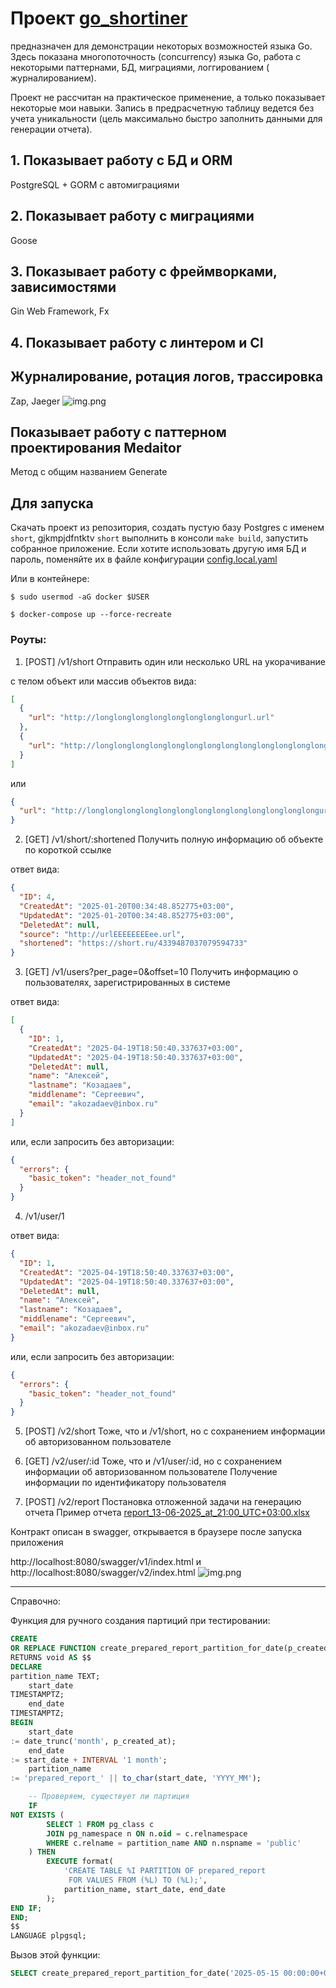 # Проект [go_shortiner](https://github.com/akozadaev/go_shortiner)

предназначен для демонстрации некоторых возможностей языка Go.
Здесь показана многопоточность (concurrency) языка Go, работа с некоторыми паттернами, БД, миграциями, логгированием (
журналированием).

Проект не рассчитан на практическое применение, а только показывает некоторые мои навыки. Запись в предрасчетную таблицу
ведется без учета уникальности (цель максимально быстро заполнить данными для генерации отчета).


## 1. Показывает работу с БД и ORM

PostgreSQL + GORM с автомиграциями

## 2. Показывает работу с миграциями

Goose

## 3. Показывает работу с фреймворками, зависимостями

Gin Web Framework, Fx

## 4. Показывает работу с линтером и CI
## Журналирование, ротация логов, трассировка

Zap, Jaeger
![img.png](docs/logs.png)


## Показывает работу с паттерном проектирования  Medaitor

Метод с общим названием Generate

## Для запуска

Скачать проект из репозитория, создать пустую базу Postgres с именем ```short```, gjkmpjdfntktv ```short``` выполнить в
консоли ```make build```, запустить собранное приложение.
Если хотите использовать другую имя БД и пароль, поменяйте их в файле
конфигурации [config.local.yaml](config%2Fconfig.local.yaml)

Или в контейнере:

```$ sudo usermod -aG docker $USER```

```$ docker-compose up --force-recreate```
### Роуты:

1. [POST] /v1/short
   Отправить один или несколько URL на укорачивание

с телом объект или массив объектов вида:

```JSON
[
  {
    "url": "http://longlonglonglonglonglonglonglongurl.url"
  },
  {
    "url": "http://longlonglonglonglonglonglonglonglonglonglonglonglongurl.url"
  }
]
```

или

```JSON
{
  "url": "http://longlonglonglonglonglonglonglonglonglonglonglonglongurl.url"
}
```

2. [GET] /v1/short/:shortened
   Получить полную информацию об объекте по короткой ссылке

ответ вида:

```JSON
{
  "ID": 4,
  "CreatedAt": "2025-01-20T00:34:48.852775+03:00",
  "UpdatedAt": "2025-01-20T00:34:48.852775+03:00",
  "DeletedAt": null,
  "source": "http://urlEEEEEEEEee.url",
  "shortened": "https://short.ru/4339487037079594733"
}
```

3. [GET] /v1/users?per_page=0&offset=10
   Получить информацию о пользователях, зарегистрированных в системе

ответ вида:

```JSON
[
  {
    "ID": 1,
    "CreatedAt": "2025-04-19T18:50:40.337637+03:00",
    "UpdatedAt": "2025-04-19T18:50:40.337637+03:00",
    "DeletedAt": null,
    "name": "Алексей",
    "lastname": "Козадаев",
    "middlename": "Сергеевич",
    "email": "akozadaev@inbox.ru"
  }
]
```

или, если запросить без авторизации:

```JSON
{
  "errors": {
    "basic_token": "header_not_found"
  }
}
```

4. /v1/user/1

ответ вида:

```JSON
{
  "ID": 1,
  "CreatedAt": "2025-04-19T18:50:40.337637+03:00",
  "UpdatedAt": "2025-04-19T18:50:40.337637+03:00",
  "DeletedAt": null,
  "name": "Алексей",
  "lastname": "Козадаев",
  "middlename": "Сергеевич",
  "email": "akozadaev@inbox.ru"
}
```

или, если запросить без авторизации:

```JSON
{
  "errors": {
    "basic_token": "header_not_found"
  }
}
```

5. [POST] /v2/short
   Тоже, что и /v1/short, но с сохранением информации об авторизованном пользователе

6. [GET] /v2/user/:id
   Тоже, что и /v1/user/:id, но с сохранением информации об авторизованном пользователе
   Получение информации по идентификатору пользователя
7. [POST] /v2/report
   Постановка отложенной задачи на генерацию отчета
   Пример отчета [report_13-06-2025_at_21:00_UTC+03:00.xlsx](reports%2Freport_13-06-2025_at_21%3A00_UTC%2B03%3A00.xlsx)


Контракт описан в swagger, открывается в браузере после запуска приложения

http://localhost:8080/swagger/v1/index.html и
http://localhost:8080/swagger/v2/index.html
![img.png](docs/img.png)

___
Справочно:

Функция для ручного создания партиций при тестировании:

```SQL
CREATE
OR REPLACE FUNCTION create_prepared_report_partition_for_date(p_created_at TIMESTAMPTZ)
RETURNS void AS $$
DECLARE
partition_name TEXT;
    start_date
TIMESTAMPTZ;
    end_date
TIMESTAMPTZ;
BEGIN
    start_date
:= date_trunc('month', p_created_at);
    end_date
:= start_date + INTERVAL '1 month';
    partition_name
:= 'prepared_report_' || to_char(start_date, 'YYYY_MM');

    -- Проверяем, существует ли партиция
    IF
NOT EXISTS (
        SELECT 1 FROM pg_class c
        JOIN pg_namespace n ON n.oid = c.relnamespace
        WHERE c.relname = partition_name AND n.nspname = 'public'
    ) THEN
        EXECUTE format(
            'CREATE TABLE %I PARTITION OF prepared_report
             FOR VALUES FROM (%L) TO (%L);',
            partition_name, start_date, end_date
        );
END IF;
END;
$$
LANGUAGE plpgsql;
```

Вызов этой функции:

```SQL
SELECT create_prepared_report_partition_for_date('2025-05-15 00:00:00+03');
```